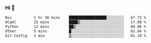### Hi 👋

<!--START_SECTION:waka-->

```txt
Nix          1 hr 36 mins    █████████████████░░░░░░░░   67.73 %
OCaml        25 mins         ████▒░░░░░░░░░░░░░░░░░░░░   17.90 %
Python       12 mins         ██▒░░░░░░░░░░░░░░░░░░░░░░   08.96 %
Other        5 mins          █░░░░░░░░░░░░░░░░░░░░░░░░   03.94 %
Git Config   1 min           ▒░░░░░░░░░░░░░░░░░░░░░░░░   01.10 %
```

<!--END_SECTION:waka-->
